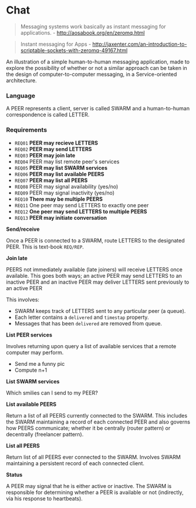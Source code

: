 # Chat

> Messaging systems work basically as instant messaging for applications. - http://aosabook.org/en/zeromq.html

> Instant messaging for Apps - http://jaxenter.com/an-introduction-to-scriptable-sockets-with-zeromq-49167.html

An illustration of a simple human-to-human messaging application, made to explore the possibility of whether or not a similar approach can be taken in the design of computer-to-computer messaging, in a Service-oriented architecture.

### Language

A PEER represents a client, server is called SWARM and a human-to-human correspondence is called LETTER.

### Requirements

* `REQ01` **PEER may recieve LETTERS**
* `REQ02` **PEER may send LETTERS**
* `REQ03` **PEER may join late**
* `REQ04` PEER may list remote peer's services
* `REQ05` **PEER may list SWARM services**
* `REQ06` **PEER may list available PEERS**
* `REQ07` **PEER may list all PEERS**
* `REQ08` PEER may signal availability (yes/no)
* `REQ09` PEER may signal inactivity (yes/no)
* `REQ10` **There may be multiple PEERS**
* `REQ11` One peer may send LETTERS to exactly one peer
* `REQ12` **One peer may send LETTERS to multiple PEERS**
* `REQ13` **PEER may initiate conversation**

**Send/receive**

Once a PEER is connected to a SWARM, route LETTERS to the designated PEER. This is text-book `REQ/REP`.

**Join late**

PEERS not immediately available (late joiners) will receive LETTERS once available. This goes both ways; an active PEER may send LETTERS to an inactive PEER and an inactive PEER may deliver LETTERS sent previously to an active PEER

This involves:

* SWARM keeps track of LETTERS sent to any particular peer (a queue).
* Each letter contains a `delivered` and `timestap` property.
* Messages that has been `delivered` are removed from queue.

**List PEER services**

Involves returning upon query a list of available services that a remote computer may perform.

* Send me a funny pic
* Compute n+1

**List SWARM services**

Which smilies can I send to my PEER?

**List available PEERS**

Return a list of all PEERS currently connected to the SWARM. This includes the SWARM maintaining a record of each connected PEER and also governs how PEERS communicate; whether it be centrally (router pattern) or decentrally (freelancer pattern).

**List all PEERS**

Return list of all PEERS ever connected to the SWARM. Involves SWARM maintaining a persistent record of each connected client.

**Status**

A PEER may signal that he is either active or inactive. The SWARM is responsible for determining whether a PEER is available or not (indirectly, via his response to heartbeats).